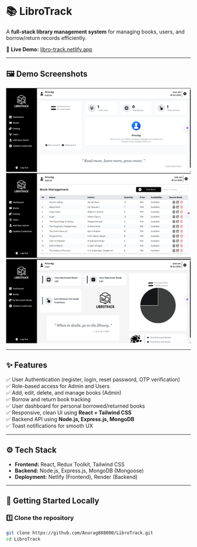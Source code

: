 # 📚 LibroTrack

A **full-stack library management system** for managing books, users, and borrow/return records efficiently.

🚀 **Live Demo:** [libro-track.netlify.app](https://libro-track.netlify.app/)

---

## 🖼️ Demo Screenshots

![Dashboard](demo/dashboard.png)
![Book Management](demo/book-management.png)
![User Dashboard](demo/user-dashboard.png)

---

## ✨ Features

✅ User Authentication (register, login, reset password, OTP verification)  
✅ Role-based access for Admin and Users  
✅ Add, edit, delete, and manage books (Admin)  
✅ Borrow and return book tracking  
✅ User dashboard for personal borrowed/returned books  
✅ Responsive, clean UI using **React + Tailwind CSS**  
✅ Backend API using **Node.js, Express.js, MongoDB**  
✅ Toast notifications for smooth UX

---

## ⚙️ Tech Stack

- **Frontend:** React, Redux Toolkit, Tailwind CSS
- **Backend:** Node.js, Express.js, MongoDB (Mongoose)
- **Deployment:** Netlify (Frontend), Render (Backend)

---

## 🚀 Getting Started Locally

### 1️⃣ Clone the repository

```bash
git clone https://github.com/Anurag888000/LibroTrack.git
cd LibroTrack
